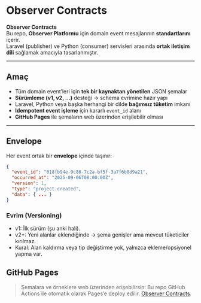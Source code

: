 # Observer Contracts

 **Observer Contracts**  
Bu repo, **Observer Platformu** için domain event mesajlarının **standartlarını** içerir.  
Laravel (publisher) ve Python (consumer) servisleri arasında **ortak iletişim dili** sağlamak amacıyla tasarlanmıştır.

---

##  Amaç

- Tüm domain event’leri için **tek bir kaynaktan yönetilen** JSON şemalar
- **Sürümleme (v1, v2, …)** desteği → schema evrimine hazır yapı
- Laravel, Python veya başka herhangi bir dilde **bağımsız tüketim** imkanı
- **Idempotent event işleme** için kararlı `event_id` alanı
- **GitHub Pages** ile şemaların web üzerinden erişilebilir olması

---

## Envelope

Her event ortak bir **envelope** içinde taşınır:

```json
{
  "event_id": "018fb94e-9c86-7c2a-bf5f-3a7f6b8d9a21",
  "occurred_at": "2025-09-06T08:00:00Z",
  "version": 1,
  "type": "project.created",
  "data": { ... }
}
```


### Evrim (Versioning)

* v1: İlk sürüm (şu anki hali). 
* v2+: Yeni alanlar eklendiğinde → şema genişler ama mevcut tüketiciler kırılmaz.
* Kural: Alan kaldırma veya tip değiştirme yok, yalnızca ekleme/opsiyonel yapma var.

## GitHub Pages
> Şemalara ve örneklere web üzerinden erişebilirsin:
Bu repo GitHub Actions ile otomatik olarak Pages’e deploy edilir.
[Observer Contracts](https://nuvo-code.github.io/observer-contracts).



